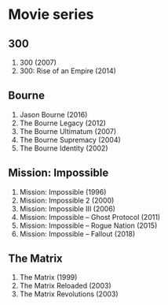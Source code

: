 # Movie series

## 300
1. 300 (2007)
1. 300: Rise of an Empire (2014)

## Bourne
1. Jason Bourne (2016)
1. The Bourne Legacy (2012)
1. The Bourne Ultimatum (2007)
1. The Bourne Supremacy (2004)
1. The Bourne Identity (2002)

## Mission: Impossible
1. Mission: Impossible (1996)
1. Mission: Impossible 2 (2000)
1. Mission: Impossible III (2006)
1. Mission: Impossible – Ghost Protocol (2011)
1. Mission: Impossible – Rogue Nation (2015)
1. Mission: Impossible – Fallout (2018)

## The Matrix
1. The Matrix (1999)
1. The Matrix Reloaded (2003)
1. The Matrix Revolutions (2003)
